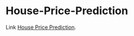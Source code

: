 # House-Price-Prediction
Link [House Price Prediction](https://adix002-house-price-prediction-appstream-gw9man.streamlit.app/).
